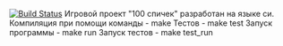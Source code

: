 [![Build Status](https://travis-ci.org/Ashimar-bot/one-hundred-matches.svg?branch=master)](https://travis-ci.org/Ashimar-bot/one-hundred-matches)
Игровой проект "100 спичек" разработан на языке си.
Компиляция при помощи команды - make
Тестов - make test
Запуск программы - make run
Запуск тестов - make test_run
